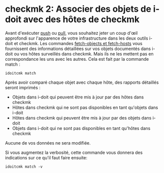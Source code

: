 # checkmk 2: Associer des objets de i-doit avec des hôtes de checkmk 

Avant d'exécuter [push](./generate-wato-configuration-base-on-cmdb-data.md) ou [pull](./import-inventory-data-into-cmdb.md), vous souhaitez jeter un coup d'œil approfondi sur l'apparence de votre infrastructure dans les deux outils i-doit et checkmk. Les commandes [fetch-objects et fetch-hosts](./read-information-from-i-doit-and-checkmk.md) vous fournissent des informations détaillées sur vos objets documentés dans i-doit ou vos hôtes surveillés dans checkmk. Mais ils ne les mettent pas en correspondance les uns avec les autres. Cela est fait par la commande match :

    idoitcmk match

Après avoir comparé chaque objet avec chaque hôte, des rapports détaillés seront imprimés :

*   Objets dans i-doit qui peuvent être mis à jour par des hôtes dans checkmk
*   Hôtes dans checkmk qui ne sont pas disponibles en tant qu'objets dans i-doit
*   Hôtes dans checkmk qui peuvent être mis à jour par des objets dans i-doit
*   Objets dans i-doit qui ne sont pas disponibles en tant qu'hôtes dans checkmk

Aucune de vos données ne sera modifiée.

Si vous augmentez la verbosité, cette commande vous donnera des indications sur ce qu'il faut faire ensuite:

    idoitcmk match -v
